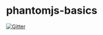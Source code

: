 # phantomjs-basics

[![Gitter](https://badges.gitter.im/Join%20Chat.svg)](https://gitter.im/winnemucca/phantomjs-basics?utm_source=badge&utm_medium=badge&utm_campaign=pr-badge&utm_content=badge)